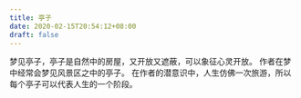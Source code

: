 ```yaml
---
title: 亭子
date: 2020-02-15T20:54:12+08:00
draft: false
---
```


梦见亭子，亭子是自然中的房屋，又开放又遮蔽，可以象征心灵开放。
作者在梦中经常会梦见风景区之中的亭子。
在作者的潜意识中，人生仿佛一次旅游，所以每个亭子可以代表人生的一个阶段。
